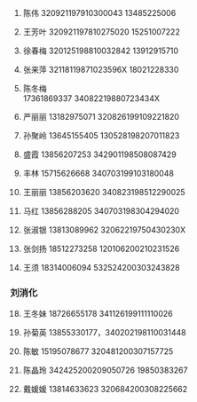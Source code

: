 1. 陈伟 320921197910300043 13485225006

2. 王芳叶
   320921197810275020
   15251007222

3. 徐春梅
   320125198810032842
   13912915710

4. 张来萍
   32118119871023596X
   18021228330

5. 陈冬梅  
   17361869337
   34082219880723434X

6. 严丽丽
   13182975071
   320826199109221820

7. 孙聚岭
   13645155405
   130528198207011823

8. 盛霞
   13856207253
   342901198508087429

9. 丰林
   15715626668
   340703199103180048

10. 王丽丽
    13856203620
    340823198512290025

11. 马红
    13856288205
    340703198304294020

12. 张淑银
    13813089962
    32062219750430230X

13. 张剑扬
    18512273258
    120106200210231526

14. 王须
    18314006094
    532524200303243828

### 刘消化

18. 王冬妹
    18726655178
    341126199111110026

19. 孙菊英 13855330177，340202198110031448

20. 陈敏 15195078677 320481200307157725

21. 陈晶玲
    342425200209050726
    19850383267
22. 戴媛媛
    13814633623
    320684200308225662
